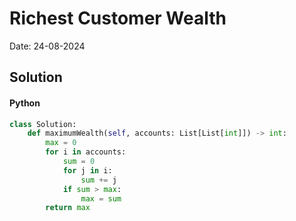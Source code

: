 
# Richest Customer Wealth

Date: 24-08-2024

## Solution
#### Python
```python
class Solution:
    def maximumWealth(self, accounts: List[List[int]]) -> int:
        max = 0
        for i in accounts:
            sum = 0
            for j in i:
                sum += j
            if sum > max:
                max = sum
        return max
```
        